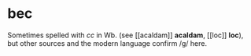 # bec
Sometimes spelled with *cc* in Wb. (see [[acaldam]] **acaldam**, [[loc]] **loc**), but other sources and the modern language confirm /g/ here.